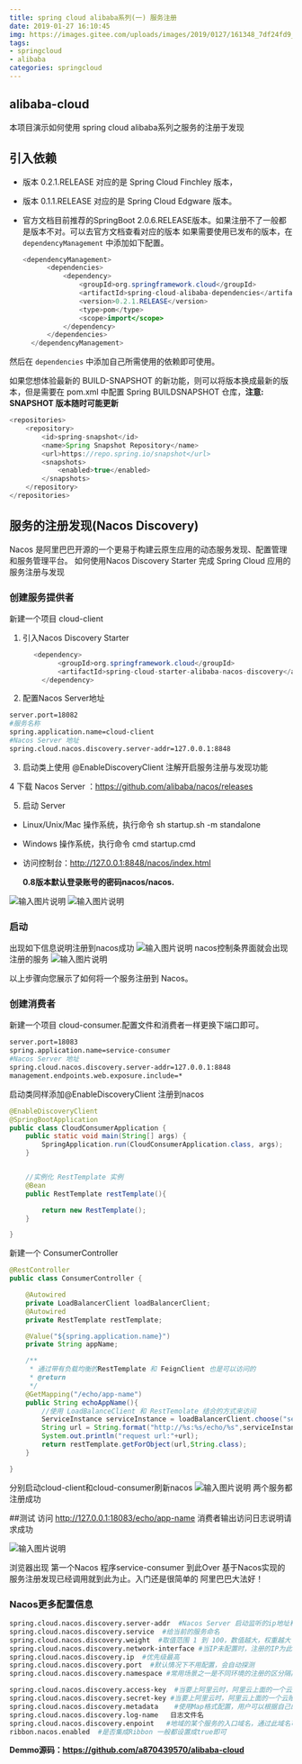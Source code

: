 ```yaml
---
title: spring cloud alibaba系列(一) 服务注册
date: 2019-01-27 16:10:45
img: https://images.gitee.com/uploads/images/2019/0127/161348_7df24fd9_1478371.png
tags: 
- springcloud 
- alibaba
categories: springcloud
---
```


## alibaba-cloud

本项目演示如何使用 spring cloud alibaba系列之服务的注册于发现
## 引入依赖
- 版本 0.2.1.RELEASE 对应的是 Spring Cloud Finchley 版本，

- 版本 0.1.1.RELEASE 对应的是 Spring Cloud Edgware 版本。

- 官方文档目前推荐的SpringBoot 2.0.6.RELEASE版本。如果注册不了一般都是版本不对。可以去官方文档查看对应的版本
  如果需要使用已发布的版本，在 `dependencyManagement` 中添加如下配置。

  ```java
  <dependencyManagement>
        <dependencies>
            <dependency>
                <groupId>org.springframework.cloud</groupId>
                <artifactId>spring-cloud-alibaba-dependencies</artifactId>
                <version>0.2.1.RELEASE</version>
                <type>pom</type>
                <scope>import</scope>
            </dependency>
        </dependencies>
    </dependencyManagement>
  ```

  

然后在 `dependencies` 中添加自己所需使用的依赖即可使用。

如果您想体验最新的 BUILD-SNAPSHOT 的新功能，则可以将版本换成最新的版本，但是需要在 pom.xml 中配置 Spring BUILDSNAPSHOT 仓库，**注意: SNAPSHOT 版本随时可能更新**

```java
<repositories>
    <repository>
        <id>spring-snapshot</id>
        <name>Spring Snapshot Repository</name>
        <url>https://repo.spring.io/snapshot</url>
        <snapshots>
            <enabled>true</enabled>
        </snapshots>
    </repository>
</repositories>
```
## 服务的注册发现(Nacos Discovery)
Nacos 是阿里巴巴开源的一个更易于构建云原生应用的动态服务发现、配置管理和服务管理平台。
如何使用Nacos Discovery Starter 完成 Spring Cloud 应用的服务注册与发现
### 创建服务提供者
新建一个项目 cloud-client

1. 引入Nacos Discovery Starter


```java
	  <dependency>
            <groupId>org.springframework.cloud</groupId>
            <artifactId>spring-cloud-starter-alibaba-nacos-discovery</artifactId>
        </dependency>
```


2. 配置Nacos Server地址
```bash
server.port=18082
#服务名称
spring.application.name=cloud-client
#Nacos Server 地址
spring.cloud.nacos.discovery.server-addr=127.0.0.1:8848
```

3. 启动类上使用 @EnableDiscoveryClient 注解开启服务注册与发现功能

4 下载 Nacos Server ：https://github.com/alibaba/nacos/releases

5. 启动 Server
- Linux/Unix/Mac 操作系统，执行命令 sh startup.sh -m standalone
- Windows 操作系统，执行命令 cmd startup.cmd
- 访问控制台：http://127.0.0.1:8848/nacos/index.html  

  **0.8版本默认登录账号的密码nacos/nacos.** 

![输入图片说明](https://images.gitee.com/uploads/images/2019/0124/125758_aa62dddb_1478371.png)
![输入图片说明](https://images.gitee.com/uploads/images/2019/0124/130000_4da3402a_1478371.png "登录界面")

### 启动
出现如下信息说明注册到nacos成功
![输入图片说明](https://images.gitee.com/uploads/images/2019/0125/180020_c426127d_1478371.png)
nacos控制条界面就会出现注册的服务
![输入图片说明](https://images.gitee.com/uploads/images/2019/0125/180210_3d75c743_1478371.png)

以上步骤向您展示了如何将一个服务注册到 Nacos。

### 创建消费者
新建一个项目 cloud-consumer.配置文件和消费者一样更换下端口即可。

```bash
server.port=18083
spring.application.name=service-consumer
#Nacos Server 地址
spring.cloud.nacos.discovery.server-addr=127.0.0.1:8848
management.endpoints.web.exposure.include=*

```
启动类同样添加@EnableDiscoveryClient 注册到nacos


```java
@EnableDiscoveryClient
@SpringBootApplication
public class CloudConsumerApplication {
    public static void main(String[] args) {
        SpringApplication.run(CloudConsumerApplication.class, args);
    }


    //实例化 RestTemplate 实例
    @Bean
    public RestTemplate restTemplate(){

        return new RestTemplate();
    }

}
```
新建一个 ConsumerController

```java
@RestController
public class ConsumerController {

    @Autowired
    private LoadBalancerClient loadBalancerClient;
    @Autowired
    private RestTemplate restTemplate;

    @Value("${spring.application.name}")
    private String appName;

    /**
     * 通过带有负载均衡的RestTemplate 和 FeignClient 也是可以访问的
     * @return
     */
    @GetMapping("/echo/app-name")
    public String echoAppName(){
        //使用 LoadBalanceClient 和 RestTemolate 结合的方式来访问
        ServiceInstance serviceInstance = loadBalancerClient.choose("service-provider");
        String url = String.format("http://%s:%s/echo/%s",serviceInstance.getHost(),serviceInstance.getPort(),appName);
        System.out.println("request url:"+url);
        return restTemplate.getForObject(url,String.class);
    }

}

```
分别启动cloud-client和cloud-consumer刷新nacos
![输入图片说明](https://images.gitee.com/uploads/images/2019/0125/183238_acff8d12_1478371.png)
两个服务都注册成功

##测试
访问 http://127.0.0.1:18083/echo/app-name 消费者输出访问日志说明请求成功

![输入图片说明](https://images.gitee.com/uploads/images/2019/0125/183350_f130882c_1478371.png)

浏览器出现 第一个Nacos 程序service-consumer 到此Over 基于Nacos实现的服务注册发现已经调用就到此为止。入门还是很简单的 阿里巴巴大法好！

### Nacos更多配置信息

```bash
spring.cloud.nacos.discovery.server-addr  #Nacos Server 启动监听的ip地址和端口
spring.cloud.nacos.discovery.service  #给当前的服务命名
spring.cloud.nacos.discovery.weight  #取值范围 1 到 100，数值越大，权重越大
spring.cloud.nacos.discovery.network-interface #当IP未配置时，注册的IP为此网卡所对应的IP地址，如果此项也未配置，则默认取第一块网卡的地址
spring.cloud.nacos.discovery.ip  #优先级最高
spring.cloud.nacos.discovery.port  #默认情况下不用配置，会自动探测
spring.cloud.nacos.discovery.namespace #常用场景之一是不同环境的注册的区分隔离，例如开发测试环境和生产环境的资源（如配置、服务）隔离等。

spring.cloud.nacos.discovery.access-key  #当要上阿里云时，阿里云上面的一个云账号名
spring.cloud.nacos.discovery.secret-key #当要上阿里云时，阿里云上面的一个云账号密码
spring.cloud.nacos.discovery.metadata    #使用Map格式配置，用户可以根据自己的需要自定义一些和服务相关的元数据信息
spring.cloud.nacos.discovery.log-name   日志文件名
spring.cloud.nacos.discovery.enpoint   #地域的某个服务的入口域名，通过此域名可以动态地拿到服务端地址
ribbon.nacos.enabled  #是否集成Ribbon 一般都设置成true即可
```
 **Demmo源码：https://github.com/a870439570/alibaba-cloud** 

